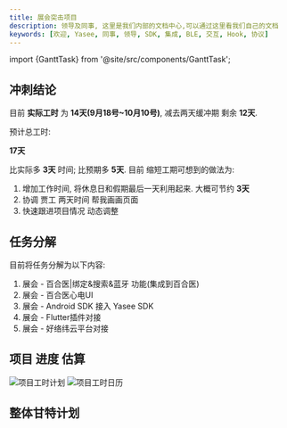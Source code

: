 ```yaml
---
title: 展会突击项目
description: 领导及同事, 这里是我们内部的文档中心,可以通过这里看我们自己的文档
keywords: [欢迎, Yasee, 同事, 领导, SDK, 集成, BLE, 交互, Hook, 协议]
---
```


import {GanttTask} from '@site/src/components/GanttTask';



## 冲刺结论
目前 **实际工时** 为 **14天(9月18号~10月10号)**, 减去两天缓冲期 剩余 **12天**.

预计总工时: 

**17天**

比实际多 **3天** 时间; 比预期多 **5天**. 目前 缩短工期可想到的做法为:
1. 增加工作时间, 将休息日和假期最后一天利用起来. 大概可节约 **3天**
2. 协调 贾工 两天时间 帮我画画页面 
3. 快速跟进项目情况 动态调整


## 任务分解
目前将任务分解为以下内容:
1. 展会 - 百合医|绑定&搜索&蓝牙 功能(集成到百合医)
2. 展会 - 百合医心电UI
3. 展会 - Android SDK 接入 Yasee SDK
4. 展会 - Flutter插件对接
5. 展会 - 好络纬云平台对接

## 项目 进度 估算
![项目工时计划](/img/inner/gantt_plan.png)
![项目工时日历](/img/inner/gantt_calendar.png)


## 整体甘特计划
<GanttTask />